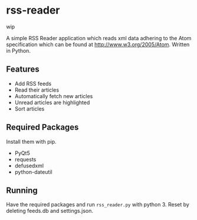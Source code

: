 # rss-reader

wip

A simple RSS Reader application which reads xml data adhering to the Atom specification which can be found at <http://www.w3.org/2005/Atom>. Written in Python.

## Features

* Add RSS feeds
* Read their articles
* Automatically fetch new articles
* Unread articles are highlighted
* Sort articles

## Required Packages

Install them with pip.

* PyQt5
* requests
* defusedxml
* python-dateutil

## Running

Have the required packages and run `rss_reader.py` with python 3. Reset by deleting feeds.db and settings.json.